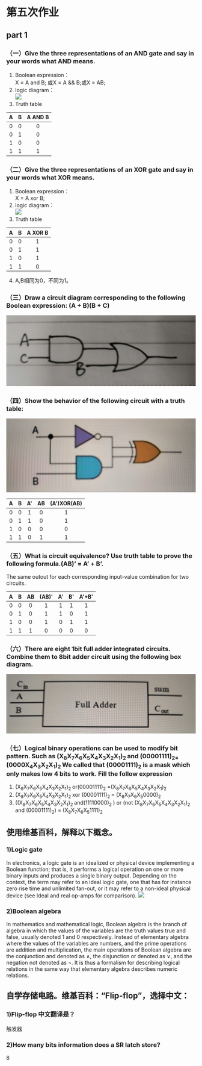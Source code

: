 # 第五次作业
## part 1
### （一）Give the three representations of an AND gate and say in your words what AND means. 
1. Boolean expression：   
X = A and B; 或X = A && B;或X = AB;
2. logic diagram：    
![](https://upload.wikimedia.org/wikipedia/commons/b/b9/AND_ANSI_Labelled.svg)    
3. Truth table     

|A|B|A AND B|
|:-----:|:-----:|:-----:|
|0|0|0
|0|1|0
|1|0|0
|1|1|1

### （二）Give the three representations of an XOR gate and say in your words what XOR means.
1. Boolean expression：      
X = A xor B;          
2. logic diagram：    
![](https://upload.wikimedia.org/wikipedia/commons/1/17/XOR_ANSI_Labelled.svg)           
3. Truth table          

|A|B|A XOR B|
|:-----:|:-----:|:-----:|
|0|0|1
|0|1|1
|1|0|1
|1|1|0

4. A,B相同为0，不同为1。
### （三）Draw a circuit diagram corresponding to the following Boolean expression: (A + B)(B + C)      
![](images\san.jpg)
### （四）Show the behavior of the following circuit with a truth table:
![](images\4.jpg)

|A|B|A'|AB|(A')XOR(AB)|
|:---:|:---:|:---:|:---:|:---:|
|0|0|1|0|1
|0|1|1|0|1
|1|0|0|0|0
|1|1|0|1|1

### （五）What is circuit equivalence? Use truth table to prove the following formula.(AB)’ = A’ + B’.

The same outout for each corresponding input-value combination for two circuits.

|A|B|AB|(AB)'|A'|B'|A'+B'|
|:--:|:--:|:--:|:--:|:--:|:--:|:--:|
|0|0|0|1|1|1|1
|0|1|0|1|1|0|1
|1|0|0|1|0|1|1
|1|1|1|0|0|0|0
### （六）There are eight 1bit full adder integrated circuits. Combine them to 8bit adder circuit using the following box diagram.
![](images\6.jpg)

### （七）Logical binary operations can be used to modify bit pattern. Such as (X<sub>8</sub>X<sub>7</sub>X<sub>6</sub>X<sub>5</sub>X<sub>4</sub>X<sub>3</sub>X<sub>2</sub>X<sub>1</sub>)<sub>2 </sub> and (00001111)<sub>2= </sub>(0000X<sub>4</sub>X<sub>3</sub>X<sub>2</sub>X<sub>1</sub>)<sub>2  </sub> We called that (00001111)<sub>2</sub> is a mask which only makes low 4 bits to work. Fill the follow expression 
1. (X<sub>8</sub>X<sub>7</sub>X<sub>6</sub>X<sub>5</sub>X<sub>4</sub>X<sub>3</sub>X<sub>2</sub>X<sub>1</sub>)<sub>2  </sub>or(00001111)<sub>2</sub> =(X<sub>8</sub>X<sub>7</sub>X<sub>6</sub>X<sub>5</sub>X<sub>4</sub>X<sub>3</sub>X<sub>2</sub>X<sub>1</sub>)<sub>2 
2. (X<sub>8</sub>X<sub>7</sub>X<sub>6</sub>X<sub>5</sub>X<sub>4</sub>X<sub>3</sub>X<sub>2</sub>X<sub>1</sub>)<sub>2 </sub>xor (00001111)<sub>2 </sub>= (X<sub>8</sub>X<sub>7</sub>X<sub>6</sub>X<sub>5</sub>0000)<sub>2 
3. ((X<sub>8</sub>X<sub>7</sub>X<sub>6</sub>X<sub>5</sub>X<sub>4</sub>X<sub>3</sub>X<sub>2</sub>X<sub>1</sub>)<sub>2 </sub>and(11110000)<sub>2 </sub>) or  (not (X<sub>8</sub>X<sub>7</sub>X<sub>6</sub>X<sub>5</sub>X<sub>4</sub>X<sub>3</sub>X<sub>2</sub>X<sub>1</sub>)<sub>2 </sub>and (00001111)<sub>2</sub>)  =  (X<sub>8</sub>X<sub>7</sub>X<sub>6</sub>X<sub>5</sub>1111)<sub>2
## 使用维基百科，解释以下概念。
### 1)Logic gate 
In electronics, a logic gate is an idealized or physical device implementing a Boolean function; that is, it performs a logical operation on one or more binary inputs and produces a single binary output. Depending on the context, the term may refer to an ideal logic gate, one that has for instance zero rise time and unlimited fan-out, or it may refer to a non-ideal physical device (see Ideal and real op-amps for comparison).
![](https://upload.wikimedia.org/wikipedia/commons/2/26/7400.jpg) 
### 2)Boolean algebra
In mathematics and mathematical logic, Boolean algebra is the branch of algebra in which the values of the variables are the truth values true and false, usually denoted 1 and 0 respectively. Instead of elementary algebra where the values of the variables are numbers, and the prime operations are addition and multiplication, the main operations of Boolean algebra are the conjunction and denoted as ∧, the disjunction or denoted as ∨, and the negation not denoted as ¬. It is thus a formalism for describing logical relations in the same way that elementary algebra describes numeric relations. 
## 自学存储电路。维基百科：“Flip-flop”，选择中文：
### 1)Flip-flop 中文翻译是？
触发器 
### 2)How many bits information does a SR latch store?
8